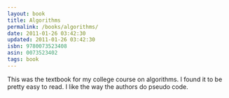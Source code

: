 ```yaml
---
layout: book
title: Algorithms
permalink: /books/algorithms/
date: 2011-01-26 03:42:30
updated: 2011-01-26 03:42:30
isbn: 9780073523408
asin: 0073523402
tags: book
---
```

This was the textbook for my college course on algorithms. I found it to be
pretty easy to read. I like the way the authors do pseudo code.
